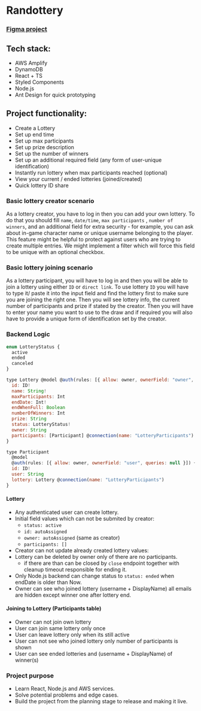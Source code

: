 # Randottery

### [Figma project](https://www.figma.com/file/1Cg8FJEryoa1pjwjJjbXax/Randottery?node-id=0%3A1)

## Tech stack:

- AWS Amplify
- DynamoDB
- React + TS
- Styled Components
- Node.js
- Ant Design for quick prototyping

## Project functionality:

- Create a Lottery
- Set up end time
- Set up max participants
- Set up prize description
- Set up the number of winners
- Set up an additional required field (any form of user-unique identification)
- Instantly run lottery when max participants reached (optional)
- View your current / ended lotteries (joined/created)
- Quick lottery ID share

### Basic lottery creator scenario

As a lottery creator, you have to log in then you can add your own lottery. To do that you should fill `name`, `date/time`, `max participants` , `number of winners`, and an additional field for extra security - for example, you can ask about in-game character name or unique username belonging to the player. This feature might be helpful to protect against users who are trying to create multiple entries. We might implement a filter which will force this field to be unique with an optional checkbox.

### Basic lottery joining scenario

As a lottery participant, you will have to log in and then you will be able to join a lottery using either `ID` or `direct link`. To use lottery `ID` you will have to type it/ paste it into the input field and find the lottery first to make sure you are joining the right one. Then you will see lottery info, the current number of participants and prize if stated by the creator. Then you will have to enter your name you want to use to the draw and if required you will also have to provide a unique form of identification set by the creator.

### Backend Logic

``` javascript
enum LotteryStatus {
  active
  ended
  canceled
}

type Lottery @model @auth(rules: [{ allow: owner, ownerField: "owner", queries: null }]) {
  id: ID!
  name: String!
  maxParticipants: Int
  endDate: Int!
  endWhenFull: Boolean
  numberOfWinners: Int
  prize: String
  status: LotteryStatus!
  owner: String
  participants: [Participant] @connection(name: "LotteryParticipants")
}

type Participant
  @model
  @auth(rules: [{ allow: owner, ownerField: "user", queries: null }]) {
  id: ID!
  user: String
  lottery: Lottery @connection(name: "LotteryParticipants")
}
```

#### Lottery
- Any authenticated user can create lottery.
- Initial field values which can not be submited by creator:
  - `status: active`
  - `id: autoAssigned`
  - `owner: autoAssigned` (same as creator)
  - `participants: []`
- Creator can not update already created lottery values:
- Lottery can be deleted by owner only of there are no participants.
  - if there are than can be closed by `close` endpoint together with cleanup timeout responsible for ending it.
- Only Node.js backend can change status to `status: ended` when endDate is older than Now.
- Owner can see who joined lottery (username + DisplayName) all emails are hidden except winner one after lottery end.

#### Joining to Lottery (Participants table)
- Owner can not join own lottery
- User can join same lottery only once
- User can leave lottery only when its still active
- User can not see who joined lottery only number of participants is shown
- User can see ended lotteries and (username + DisplayName) of winner(s) 






### Project purpose

- Learn React, Node.js and AWS services.
- Solve potential problems and edge cases.
- Build the project from the planning stage to release and making it live.
